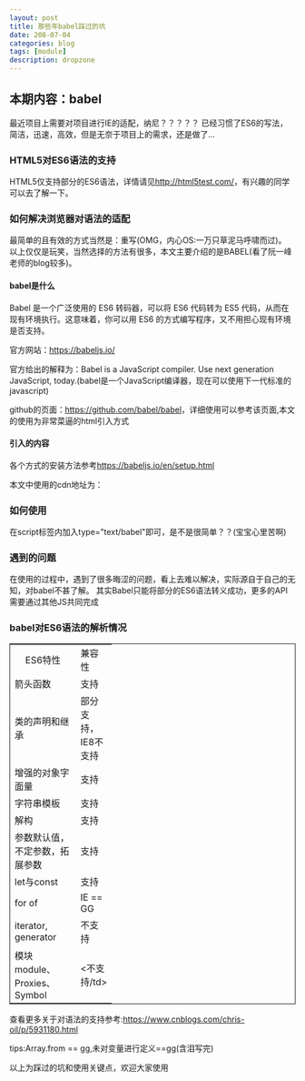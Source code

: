 ```yaml
---
layout: post
title: 那些年babel踩过的坑
date: 208-07-04
categories: blog
tags: [module]
description: dropzone
---
```

<h2>本期内容：babel</h2>
<p>
	最近项目上需要对项目进行IE的适配，纳尼？？？？？
	已经习惯了ES6的写法，简洁，迅速，高效，但是无奈于项目上的需求，还是做了...
</p>
<h3>HTML5对ES6语法的支持</h3>
<p>HTML5仅支持部分的ES6语法，详情请见<u>http://html5test.com/</u>，有兴趣的同学可以去了解一下。</p>

<h3>如何解决浏览器对语法的适配</h3>
<p>最简单的且有效的方式当然是：重写(OMG，内心OS:一万只草泥马呼啸而过)。
以上仅仅是玩笑，当然选择的方法有很多，本文主要介绍的是BABEL(看了阮一峰老师的blog较多)。
</p>

<h4>babel是什么</h4>
<p>Babel 是一个广泛使用的 ES6 转码器，可以将 ES6 代码转为 ES5 代码，从而在现有环境执行。这意味着，你可以用 ES6 的方式编写程序，又不用担心现有环境是否支持。</p>
<p>官方网站：<u>https://babeljs.io/</u></p>
<p>官方给出的解释为：Babel is a JavaScript compiler.
Use next generation JavaScript, today.(babel是一个JavaScript编译器，现在可以使用下一代标准的javascript)</p>
<p>
github的页面：<u>https://github.com/babel/babel</u>，详细使用可以参考该页面,本文的使用为非常菜逼的html引入方式
</p>

<h4>引入的内容</h4>

	
<p>各个方式的安装方法参考<u>https://babeljs.io/en/setup.html</u></p>

<p>本文中使用的cdn地址为：<u><script src="https://unpkg.com/babel-standalone@6/babel.min.js"></script>
</u></p>


<h3>如何使用</h3>
<p>在script标签内加入type="text/babel"即可，是不是很简单？？(宝宝心里苦啊)</p>
		
<h3>遇到的问题</h3>
<p>
	在使用的过程中，遇到了很多晦涩的问题，看上去难以解决，实际源自于自己的无知，对babel不甚了解。
	其实Babel只能将部分的ES6语法转义成功，更多的API需要通过其他JS共同完成
</p>
<h3>babel对ES6语法的解析情况</h3>
<table style="border: solid 1px;">
	<tr>
		<td style='width: 100px;text-align: center'>ES6特性</td>
		<td style="width:40px;">兼容性</td>
	</tr>
	<tr>
		<td>箭头函数</td>
		<td>支持</td>
	</tr>
	<tr>
		<td>类的声明和继承</td>
		<td>部分支持，IE8不支持</td>
	</tr>
	<tr>
		<td>增强的对象字面量</td>
		<td>支持</td>
	</tr>
	<tr>
		<td>字符串模板</td>
		<td>支持</td>
	</tr>
	<tr>
		<td>解构</td>
		<td>支持</td>
	</tr>
	<tr>
		<td>参数默认值，不定参数，拓展参数</td>
		<td>支持</td>
	</tr>
	<tr>
		<td>let与const</td>
		<td>支持</td>
	</tr>
	<tr>
		<td>for of</td>
		<td>IE == GG</td>
	</tr>
	<tr>
		<td>iterator, generator	</td>
		<td>不支持</td>
	</tr>
	<tr>
		<td>模块 module、Proxies、Symbol</td>
		<td><不支持/td>
	</tr>
</table>
<p>查看更多关于对语法的支持参考:<u>https://www.cnblogs.com/chris-oil/p/5931180.html</u></p>
<p>tips:Array.from == gg,未对变量进行定义==gg(含泪写完)</p>
<p>以上为踩过的坑和使用关键点，欢迎大家使用</p>